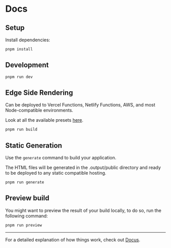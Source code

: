 # Docs

## Setup

Install dependencies:

```bash
pnpm install
```

## Development

```bash
pnpm run dev
```

## Edge Side Rendering

Can be deployed to Vercel Functions, Netlify Functions, AWS, and most Node-compatible environments.

Look at all the available presets [here](https://v3.nuxtjs.org/guide/deploy/presets).

```bash
pnpm run build
```

## Static Generation

Use the `generate` command to build your application.

The HTML files will be generated in the .output/public directory and ready to be deployed to any static compatible hosting.

```bash
pnpm run generate
```

## Preview build

You might want to preview the result of your build locally, to do so, run the following command:

```bash
pnpm run preview
```

---

For a detailed explanation of how things work, check out [Docus](https://docus.dev).
